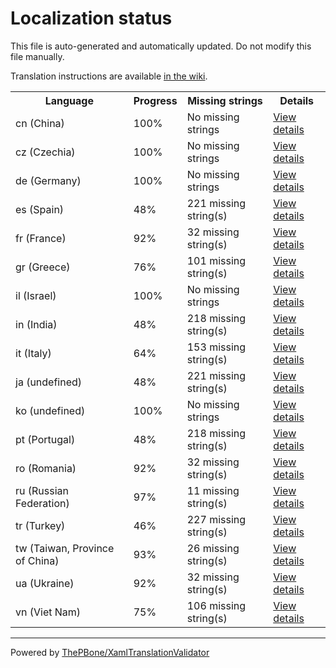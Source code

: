 # Localization status

This file is auto-generated and automatically updated. Do not modify this file manually.

Translation instructions are available [in the wiki](https://github.com/ThePBone/GalaxyBudsClient/wiki/3.-How-to-help-with-translations).

<table>
<tr><th>Language</th><th>Progress</th><th>Missing strings</th><th>Details</th></tr>
<tr><td>cn (China)</td><td>100%</td><td>No missing strings</td><td><a href="cn.md">View details</a></td></tr>
<tr><td>cz (Czechia)</td><td>100%</td><td>No missing strings</td><td><a href="cz.md">View details</a></td></tr>
<tr><td>de (Germany)</td><td>100%</td><td>No missing strings</td><td><a href="de.md">View details</a></td></tr>
<tr><td>es (Spain)</td><td>48%</td><td>221 missing string(s)</td><td><a href="es.md">View details</a></td></tr>
<tr><td>fr (France)</td><td>92%</td><td>32 missing string(s)</td><td><a href="fr.md">View details</a></td></tr>
<tr><td>gr (Greece)</td><td>76%</td><td>101 missing string(s)</td><td><a href="gr.md">View details</a></td></tr>
<tr><td>il (Israel)</td><td>100%</td><td>No missing strings</td><td><a href="il.md">View details</a></td></tr>
<tr><td>in (India)</td><td>48%</td><td>218 missing string(s)</td><td><a href="in.md">View details</a></td></tr>
<tr><td>it (Italy)</td><td>64%</td><td>153 missing string(s)</td><td><a href="it.md">View details</a></td></tr>
<tr><td>ja (undefined)</td><td>48%</td><td>221 missing string(s)</td><td><a href="ja.md">View details</a></td></tr>
<tr><td>ko (undefined)</td><td>100%</td><td>No missing strings</td><td><a href="ko.md">View details</a></td></tr>
<tr><td>pt (Portugal)</td><td>48%</td><td>218 missing string(s)</td><td><a href="pt.md">View details</a></td></tr>
<tr><td>ro (Romania)</td><td>92%</td><td>32 missing string(s)</td><td><a href="ro.md">View details</a></td></tr>
<tr><td>ru (Russian Federation)</td><td>97%</td><td>11 missing string(s)</td><td><a href="ru.md">View details</a></td></tr>
<tr><td>tr (Turkey)</td><td>46%</td><td>227 missing string(s)</td><td><a href="tr.md">View details</a></td></tr>
<tr><td>tw (Taiwan, Province of China)</td><td>93%</td><td>26 missing string(s)</td><td><a href="tw.md">View details</a></td></tr>
<tr><td>ua (Ukraine)</td><td>92%</td><td>32 missing string(s)</td><td><a href="ua.md">View details</a></td></tr>
<tr><td>vn (Viet Nam)</td><td>75%</td><td>106 missing string(s)</td><td><a href="vn.md">View details</a></td></tr>

</table>

__________

Powered by [ThePBone/XamlTranslationValidator](https://github.com/ThePBone/XamlTranslationValidator)